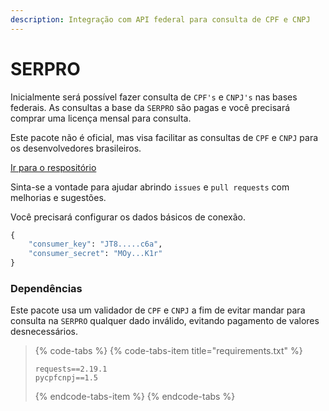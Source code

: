 ```yaml
---
description: Integração com API federal para consulta de CPF e CNPJ
---
```


# SERPRO

Inicialmente será possível fazer consulta de `CPF's` e  `CNPJ's` nas bases federais. As consultas a base da `SERPRO` são pagas e você precisará comprar uma licença mensal para consulta.

Este pacote não é oficial, mas visa facilitar as consultas de `CPF` e `CNPJ` para os desenvolvedores brasileiros.

[Ir para o respositório](https://github.com/rfschubert/schubert_serpro)

Sinta-se a vontade para ajudar abrindo `issues` e `pull requests` com melhorias e sugestões.

Você precisará configurar os dados básicos de conexão.

```python
{
    "consumer_key": "JT8.....c6a",
    "consumer_secret": "MOy...K1r"
}
```

### Dependências

Este pacote usa um validador de `CPF` e `CNPJ` a fim de evitar mandar para consulta na `SERPRO` qualquer dado inválido, evitando pagamento de valores desnecessários.

> {% code-tabs %}
> {% code-tabs-item title="requirements.txt" %}
> ```text
> requests==2.19.1
> pycpfcnpj==1.5
> ```
> {% endcode-tabs-item %}
> {% endcode-tabs %}

